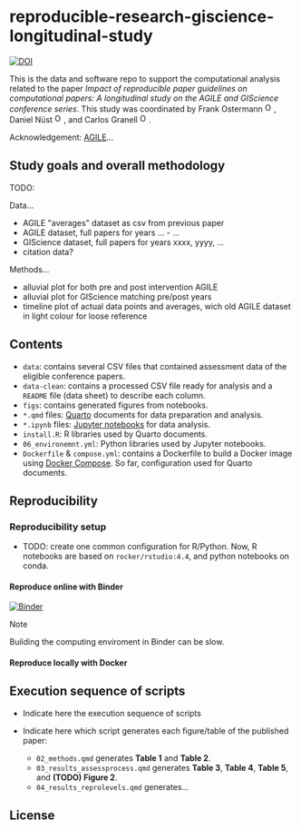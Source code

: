 # reproducible-research-giscience-longitudinal-study

<!--TODO: Linked badge to preprint-->

<!--TODO: Linked based to journal paper-->

<!--TODO: Linked badge to Assessment Protocol-->

[![DOI](https://zenodo.org/badge/DOI/10.5281/zenodo.XYZ.svg)](https://doi.org/)

This is the data and software repo to support the computational analysis related to the paper *Impact of reproducible paper
guidelines on computational papers: A longitudinal study on the AGILE and GIScience conference series*. 
This study was coordinated by Frank Ostermann <a href="https://orcid.org/0000-0002-9317-8291"><img alt="ORCID logo" src="https://info.orcid.org/wp-content/uploads/2019/11/orcid_16x16.png" width="16" height="16"/></a>,
Daniel Nüst <a href="https://orcid.org/0000-0002-0024-5046"><img alt="ORCID logo" src="https://info.orcid.org/wp-content/uploads/2019/11/orcid_16x16.png" width="16" height="16"/></a>, and 
Carlos Granell <a href="https://orcid.org/0000-0003-1004-9695"><img alt="ORCID logo" src="https://info.orcid.org/wp-content/uploads/2019/11/orcid_16x16.png" width="16" height="16"/></a>.


Acknowledgement: [AGILE](https://agile-gi.eu/)...

## Study goals and overall methodology


TODO: 

Data...

- AGILE "averages" dataset as csv from previous paper
- AGILE dataset, full papers for years ... - ...
- GIScience dataset, full papers for years xxxx, yyyy, ...
- citation data?

Methods...

- alluvial plot for both pre and post intervention AGILE
- alluvial plot for GIScience matching pre/post years
- timeline plot of actual data points and averages, wich old AGILE dataset in light colour for loose reference


## Contents

- `data`: contains several CSV files that contained assessment data of the eligible conference papers.
- `data-clean`: contains a processed CSV file ready for analysis and a `README` file (data sheet) to describe each column.
- `figs`: contains generated figures from notebooks.
- `*.qmd` files: [Quarto](https://quarto.org/) documents for data preparation and analysis.
- `*.ipynb` files: [Jupyter notebooks](https://jupyter.org/) for data analysis.
- `install.R`: R libraries used by Quarto documents.
- `06_environemnt.yml`: Python libraries used by Jupyter notebooks.
- `Dockerfile` & `compose.yml`: contains a Dockerfile to build a Docker image using [Docker Compose](https://docs.docker.com/compose/). 
So far, configuration used for Quarto documents. 

## Reproducibility

### Reproducibility setup

- TODO: create one common configuration for R/Python. Now, R notebooks are based on `rocker/rstudio:4.4`, and python notebooks on conda.


#### Reproduce online with Binder
[![Binder](https://mybinder.org/badge_logo.svg)](https://mybinder.org/)

> [!NOTE]
> Building the computing enviroment in Binder can be slow.


#### Reproduce locally with Docker


## Execution sequence of scripts

- Indicate here the execution sequence of scripts 

- Indicate here which script generates each figure/table of the published paper:
  - `02_methods.qmd` generates **Table 1** and **Table 2**.
  - `03_results_assessprocess.qmd` generates **Table 3**, **Table 4**, **Table 5**, and **(TODO) Figure 2**.
  - `04_results_reprolevels.qmd` generates...

## License

